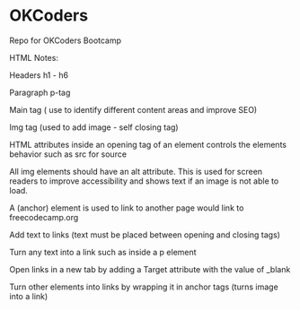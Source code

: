 # OKCoders
Repo for OKCoders Bootcamp

HTML Notes:

Headers h1 - h6 <!-- <h1> </h1> -->

Paragraph p-tag <!-- <p> </p> -->

Main tag ( use to identify different content areas and improve SEO) <!-- <main> </main> -->

Img tag (used to add image - self closing tag) <!-- <img> -->

HTML attributes inside an opening tag of an element controls the elements behavior such as src for source
    <!-- <img src='https://cdn.freecodecamp.org/curriculum/cat-photo-app/relaxing-cat.jpg'> -->

All img elements should have an alt attribute. This is used for screen readers to improve accessibility and shows text if an image is not able to load. 
    <!-- <img src='https://cdn.freecodecamp.org/curriculum/cat-photo-app/relaxing-cat.jpg' alt='A cat'> -->

A (anchor) element is used to link to another page <!-- <a href='https://freecodecamp.org'></a> -->would link to freecodecamp.org

Add text to links (text must be placed between opening and closing tags) 
<!-- <a href="https://freecatphotoapp.com">link to cat pictures</a> -->

Turn any text into a link such as inside a p element
<!-- <p>See more <a href="https://freecatphotoapp.com">cat photos</a> in our gallery.</p> -->

Open links in a new tab by adding a Target attribute with the value of _blank
<!-- <p>See more <a href="https://freecatphotoapp.com" target="_blank">cat photos</a> in our gallery.</p> -->

Turn other elements into links by wrapping it in anchor tags (turns image into a link)
<!-- <a href="https://freecatphotoapp.com"> <img src="https://cdn.freecodecamp.org/curriculum/cat-photo-app/relaxing-cat.jpg" alt="A cute orange cat lying on its back."></a> -->
